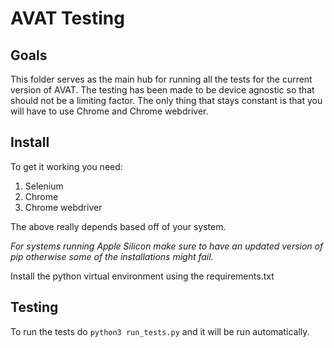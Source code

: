 # AVAT Testing

## Goals
This folder serves as the main hub for running all the tests for the current version of AVAT. The testing has been made to be device agnostic so that should not be a limiting factor. The only thing that stays constant is that you will have to use Chrome and Chrome webdriver.

## Install

To get it working you need:
1) Selenium
2) Chrome
3) Chrome webdriver

The above really depends based off of your system.

_For systems running Apple Silicon make sure to have an updated version of pip otherwise some of the installations might fail._

Install the python virtual environment using the requirements.txt

## Testing

To run the tests do ```python3 run_tests.py``` and it will be run automatically.